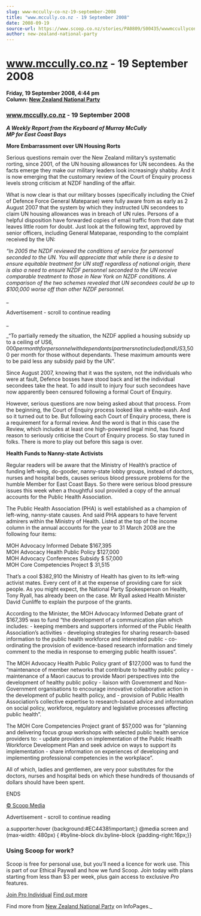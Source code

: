 ```yaml
---
slug: www-mccully-co-nz-19-september-2008
title: "www.mccully.co.nz - 19 September 2008"
date: 2008-09-19
source-url: https://www.scoop.co.nz/stories/PA0809/S00435/wwwmccullyconz-19-september-2008.htm
author: new-zealand-national-party
---
```

www.mccully.co.nz - 19 September 2008
=====================================

**Friday, 19 September 2008, 4:44 pm**  
**Column: [New Zealand National Party](https://info.scoop.co.nz/New_Zealand_National_Party)**

### www.mccully.co.nz - 19 September 2008

  
**_A Weekly Report from the Keyboard of Murray McCully  
MP for East Coast Bays_**

**More Embarrassment over UN Housing Rorts**

Serious questions remain over the New Zealand military’s systematic rorting, since 2001, of the UN housing allowances for UN secondees. As the facts emerge they make our military leaders look increasingly shabby. And it is now emerging that the customary review of the Court of Enquiry process levels strong criticism at NZDF handling of the affair.

What is now clear is that our military bosses (specifically including the Chief of Defence Force General Mateparae) were fully aware from as early as 2 August 2007 that the system by which they instructed UN secondees to claim UN housing allowances was in breach of UN rules. Persons of a helpful disposition have forwarded copies of email traffic from that date that leaves little room for doubt. Just look at the following text, approved by senior officers, including General Mateparae, responding to the complaint received by the UN:

_“In 2005 the NZDF reviewed the conditions of service for personnel seconded to the UN. You will appreciate that while there is a desire to ensure equitable treatment for UN staff regardless of national origin, there is also a need to ensure NZDF personnel seconded to the UN receive comparable treatment to those in New York on NZDF conditions. A comparison of the two schemes revealed that UN secondees could be up to $100,000 worse off than other NZDF personnel._

_

Advertisement - scroll to continue reading











_

_“To partially remedy the situation, the NZDF applied a housing subsidy up to a ceiling of US$6,000 per month for personnel with dependants (partners not included) and US$3,500 per month for those without dependants. These maximum amounts were to be paid less any subsidy paid by the UN”.

Since August 2007, knowing that it was the system, not the individuals who were at fault, Defence bosses have stood back and let the individual secondees take the heat. To add insult to injury four such secondees have now apparently been censured following a formal Court of Enquiry.

However, serious questions are now being asked about that process. From the beginning, the Court of Enquiry process looked like a white-wash. And so it turned out to be. But following each Court of Enquiry process, there is a requirement for a formal review. And the word is that in this case the Review, which includes at least one high-powered legal mind, has found reason to seriously criticise the Court of Enquiry process. So stay tuned in folks. There is more to play out before this saga is over.

**Health Funds to Nanny-state Activists**

Regular readers will be aware that the Ministry of Health’s practice of funding left-wing, do-gooder, nanny-state lobby groups, instead of doctors, nurses and hospital beds, causes serious blood pressure problems for the humble Member for East Coast Bays. So there were serious blood pressure issues this week when a thoughtful soul provided a copy of the annual accounts for the Public Health Association.

The Public Health Association (PHA) is well established as a champion of left-wing, nanny-state causes. And said PHA appears to have fervent admirers within the Ministry of Health. Listed at the top of the income column in the annual accounts for the year to 31 March 2008 are the following four items:

MOH Advocacy Informed Debate $167,395  
MOH Advocacy Health Public Policy $127,000  
MOH Advocacy Conferences Subsidy $ 57,000  
MOH Core Competencies Project $ 31,515

That’s a cool $382,910 the Ministry of Health has given to its left-wing activist mates. Every cent of it at the expense of providing care for sick people. As you might expect, the National Party Spokesperson on Health, Tony Ryall, has already been on the case. Mr Ryall asked Health Minister David Cunliffe to explain the purpose of the grants.

According to the Minister, the MOH Advocacy Informed Debate grant of $167,395 was to fund “the development of a communication plan which includes: - keeping members and supporters informed of the Public Health Association’s activities - developing strategies for sharing research-based information to the public health workforce and interested public - co-ordinating the provision of evidence-based research information and timely comment to the media in response to emerging public health issues”.

The MOH Advocacy Health Public Policy grant of $127,000 was to fund the “maintenance of member networks that contribute to healthy public policy - maintenance of a Maori caucus to provide Maori perspectives into the development of healthy public policy - liaison with Government and Non-Government organisations to encourage innovative collaborative action in the development of public health policy, and - provision of Public Health Association’s collective expertise to research-based advice and information on social policy, workforce, regulatory and legislative processes affecting public health”.

The MOH Core Competencies Project grant of $57,000 was for “planning and delivering focus group workshops with selected public health service providers to: - update providers on implementation of the Public Health Workforce Development Plan and seek advice on ways to support its implementation - share information on experiences of developing and implementing professional competencies in the workplace”.

All of which, ladies and gentlemen, are very poor substitutes for the doctors, nurses and hospital beds on which these hundreds of thousands of dollars should have been spent.

ENDS

  

[© Scoop Media](http://www.scoop.co.nz/about/terms.html)  

Advertisement - scroll to continue reading



a.supporter:hover {background:#EC4438!important;} @media screen and (max-width: 480px) { #byline-block div.byline-block {padding-right:16px;}}

### Using Scoop for work?

Scoop is free for personal use, but you’ll need a licence for work use. This is part of our Ethical Paywall and how we fund Scoop. Join today with plans starting from less than $3 per week, plus gain access to exclusive _Pro_ features.  
  
[Join Pro Individual](https://pro.scoop.co.nz/Individual/?from=ProIn24) [Find out more](https://pro.scoop.co.nz/using-scoop-for-work/?from=ProIn24)

Find more from [New Zealand National Party](https://info.scoop.co.nz/New_Zealand_National_Party) on InfoPages._
